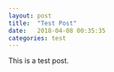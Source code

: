 ```yaml
---
layout: post
title:  "Test Post"
date:   2018-04-08 00:35:35
categories: test
---
```

This is a test post.